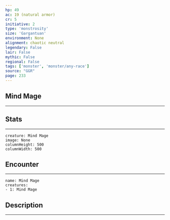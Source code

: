 ```yaml
---
hp: 49
ac: 19 (natural armor)
cr: 5
initiative: 2
type: 'monstrosity'    
size: 'Gargantuan'
environment: None
alignment: chaotic neutral
legendary: False
lair: False
mythic: False
regional: False
tags: ['monster', 'monster/any-race']
source: "GGR"
page: 233
---
```


## Mind Mage
---



## Stats
---

```statblock
creature: Mind Mage
image: None
columnHeight: 500
columnWidth: 500
```

## Encounter
---

```encounter-table
name: Mind Mage
creatures:
- 1: Mind Mage
```

## Description
---




